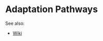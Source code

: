 # Adaptation Pathways

<!--
   Developer manual <develop/index>
   API <api/modules>
   Index <genindex>
   Glossary <glossary>
   Changelog <changelog>
-->

See also:

- [Wiki](https://publicwiki.deltares.nl/display/AP/Adaptation+Pathways)
